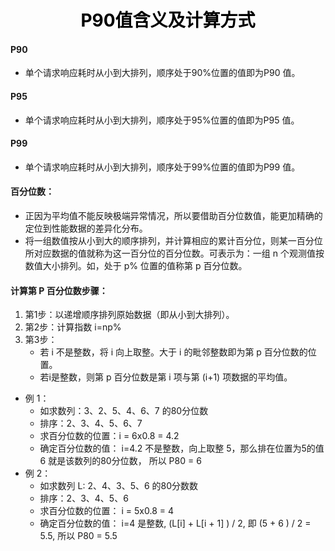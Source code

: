
<h1 align = "center" style="color: #000000">P90值含义及计算方式</h1>

#### P90
- 单个请求响应耗时从小到大排列，顺序处于90%位置的值即为P90 值。
#### P95
- 单个请求响应耗时从小到大排列，顺序处于95%位置的值即为P95 值。
#### P99
- 单个请求响应耗时从小到大排列，顺序处于99%位置的值即为P99 值。
#### 百分位数：
- 正因为平均值不能反映极端异常情况，所以要借助百分位数值，能更加精确的定位到性能数据的差异化分布。
- 将一组数值按从小到大的顺序排列，并计算相应的累计百分位，则某一百分位所对应数据的值就称为这一百分位的百分位数。可表示为：一组 n 个观测值按数值大小排列。如，处于 p% 位置的值称第 p 百分位数。

#### 计算第 P 百分位数步骤：
1. 第1步：以递增顺序排列原始数据（即从小到大排列）。
2. 第2步：计算指数 i=np%
3. 第3步：
	- 若 i 不是整数，将 i 向上取整。大于 i 的毗邻整数即为第 p 百分位数的位置。
	- 若i是整数，则第 p 百分位数是第 i 项与第 (i+1) 项数据的平均值。
- 例 1：
	- 如求数列：3、2、5、4、6、7 的80分位数
	- 排序：2、3、4、5、6、7
	- 求百分位数的位置：i = 6x0.8 = 4.2
	- 确定百分位数的值： i=4.2 不是整数，向上取整 5，那么排在位置为5的值 6 就是该数列的80分位数， 所以 P80 = 6
- 例 2：
	- 如求数列 L: 2、4、3、5、6 的80分数数
	- 排序：2、3、4、5、6
	- 求百分位数的位置： i = 5x0.8 = 4
	- 确定百分位数的值： i=4 是整数, (L[i] + L[i + 1] ) / 2, 即 (5 + 6 ) / 2 = 5.5, 所以 P80 = 5.5
